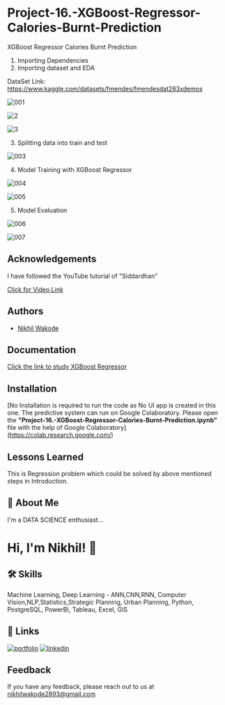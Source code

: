 # Project-16.-XGBoost-Regressor-Calories-Burnt-Prediction
XGBoost Regressor Calories Burnt Prediction

1. Importing Dependencies
2. Importing dataset and EDA

DataSet Link: https://www.kaggle.com/datasets/fmendes/fmendesdat263xdemos

![001](https://user-images.githubusercontent.com/114944969/229425003-9a173ba5-9aa4-4a1f-a61c-40dab0fb0b69.jpg)

![2](https://user-images.githubusercontent.com/114944969/229425102-cd8d5210-e2c7-48c9-9a5d-8592e47bd70f.jpg)

![3](https://user-images.githubusercontent.com/114944969/229425323-49e57954-1230-4286-ac89-995c67bccb5d.jpg)

3. Splitting data into train and test


![003](https://user-images.githubusercontent.com/114944969/229412584-cdcbb4a8-c85c-4c47-9b4e-c4faca2c4409.jpg)

4. Model Training with XGBoost Regressor

![004](https://user-images.githubusercontent.com/114944969/229425544-ade65716-9ecf-49e9-92cc-2b12df4dfa05.jpg)

![005](https://user-images.githubusercontent.com/114944969/229425737-a44757fa-3d1a-4d3a-b6f1-b0357492bd58.jpg)

5. Model Evaluation 

![006](https://user-images.githubusercontent.com/114944969/229425859-839ad447-0658-4e96-8945-35b549ecba19.jpg)

![007](https://user-images.githubusercontent.com/114944969/229425946-dbc1c866-1b03-4530-8bbd-7e43de22a653.jpg)


## Acknowledgements

I have followed the YouTube tutorial of "Siddardhan"

[Click for Video Link](https://www.youtube.com/watch?v=ZD27QTvSbTY&list=PLfFghEzKVmjvuSA67LszN1dZ-Dd_pkus6&index=16)

## Authors

- [Nikhil Wakode](https://github.com/Nikhil2893)

## Documentation

[Click the link to study XGBoost Regressor](https://www.geeksforgeeks.org/xgboost-for-regression/)


## Installation

[No Installation is required to run the code as No UI app is created in this one. The predictive system can run on Google Colaboratory.
Please open the **"Project-16.-XGBoost-Regressor-Calories-Burnt-Prediction.ipynb"** file with the help of Google Colaboratory]
(https://colab.research.google.com/)
    
## Lessons Learned

This is Regression problem which could be solved by above mentioned steps in Introduction.

## 🚀 About Me
I'm a DATA SCIENCE enthusiast...

# Hi, I'm Nikhil! 👋

## 🛠 Skills
Machine Learning, Deep Learning - ANN,CNN,RNN, Computer Vision,NLP,Statistics,Strategic Planning, Urban Planning, Python, PostgreSQL, PowerBI, Tableau, Excel, GIS

## 🔗 Links
[![portfolio](https://img.shields.io/badge/my_portfolio-000?style=for-the-badge&logo=ko-fi&logoColor=white)](https://nikhil2893.github.io/Portfoilio_Nikhil/)
[![linkedin](https://img.shields.io/badge/linkedin-0A66C2?style=for-the-badge&logo=linkedin&logoColor=white)](https://www.linkedin.com/in/nikhil-wakode/
)

## Feedback

If you have any feedback, please reach out to us at 
nikhilwakode2893@gmail.com

